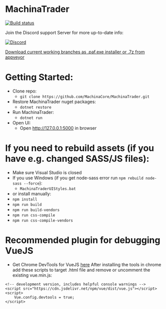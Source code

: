 MachinaTrader
==============

[![Build status](https://ci.appveyor.com/api/projects/status/2jcpp7x1waux011r?svg=true)](https://ci.appveyor.com/project/MachinaCore/machinatrader)

Join the Discord support Server for more up-to-date info:

[![Discord](https://discordapp.com/api/guilds/476120274459426831/widget.png)](https://discord.gg/476120274459426831)


[Download current working branches as .paf.exe installer or .7z from appveyor](https://ci.appveyor.com/project/MachinaCore/machinatrader/build/artifacts)

# Getting Started:
 * Clone repo:
   * `git clone https://github.com/MachinaCore/MachinaTrader.git`
 * Restore MachinaTrader nuget packages:
   * `dotnet restore`
 * Run MachinaTrader:
   * `dotnet run`       
 * Open UI:
   * Open http://127.0.0.1:5000 in browser     
   
# If you need to rebuild assets (if you have e.g. changed SASS/JS files):
 * Make sure Visual Studio is closed
 * If you use Windows (if you get node-sass error run `npm rebuild node-sass --force`):
   * `MachinaTraderUIStyles.bat`   
 *  or install manually:
   * `npm install` 
   * `npm run build`  
   * `npm run build-vendors`    
   * `npm run css-compile`  
   * `npm run css-compile-vendors`   

# Recommended plugin for debugging VueJS

- Get Chrome DevTools for VueJS [here](https://chrome.google.com/webstore/detail/vuejs-devtools/nhdogjmejiglipccpnnnanhbledajbpd)
After installing the tools in chrome add these scripts to target .html file and remove or uncomment the existing vue.min.js:
```
<!-- development version, includes helpful console warnings -->
<script src="https://cdn.jsdelivr.net/npm/vue/dist/vue.js"></script>
<script>
    Vue.config.devtools = true;
</script>
```

